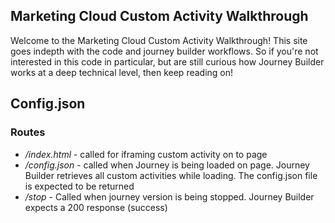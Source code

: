 ## Marketing Cloud Custom Activity Walkthrough
Welcome to the Marketing Cloud Custom Activity Walkthrough! This site goes indepth with the code and journey builder workflows. So if you're not interested in this code in particular, but are still curious how Journey Builder works at a deep technical level, then keep reading on! 

## Config.json

### Routes
- */index.html* - called for iframing custom activity on to page
- */config.json* - called when Journey is being loaded on page. Journey Builder retrieves all custom activities while loading. The config.json file is expected to be returned 
- */stop* - Called when journey version is being stopped. Journey Builder expects a 200 response (success)  